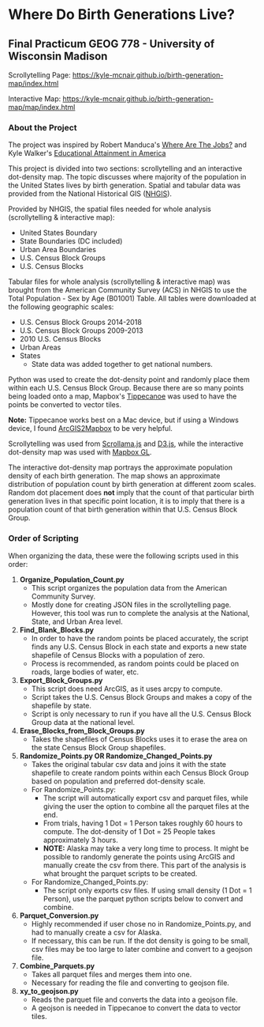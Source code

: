 # Where Do Birth Generations Live?

## Final Practicum GEOG 778 - University of Wisconsin Madison


Scrollytelling Page: https://kyle-mcnair.github.io/birth-generation-map/index.html

Interactive Map: https://kyle-mcnair.github.io/birth-generation-map/map/index.html

### About the Project
The project was inspired by Robert Manduca's [Where Are The Jobs?](http://www.robertmanduca.com/projects/jobs.html?utm_content=buffer903c7&utm_medium=social&utm_source=plus.google.com&utm_campaign=buffer) and Kyle Walker's [Educational Attainment in America](http://personal.tcu.edu/kylewalker/maps/education/#12/37.7536/-122.4473)

This project is divided into two sections: scrollytelling and an interactive dot-density map. The topic discusses where majority of the population in the United States lives by birth generation. Spatial and tabular data was provided from the National Historical GIS ([NHGIS](https://www.nhgis.org/)).

Provided by NHGIS, the spatial files needed for whole analysis (scrollytelling & interactive map):
  * United States Boundary
  * State Boundaries (DC included)
  * Urban Area Boundaries
  * U.S. Census Block Groups
  * U.S. Census Blocks

Tabular files for whole analysis (scrollytelling & interactive map) was brought from the American Community Survey (ACS) in NHGIS to use the Total Population - Sex by Age (B01001) Table. All tables were downloaded at the following geographic scales:
  * U.S. Census Block Groups 2014-2018
  * U.S. Census Block Groups 2009-2013
  * 2010 U.S. Census Blocks
  * Urban Areas
  * States
    * State data was added together to get national numbers.

Python was used to create the dot-density point and randomly place them within each U.S. Census Block Group. Because there are so many points being loaded onto a map, Mapbox's [Tippecanoe](https://github.com/mapbox/tippecanoe) was used to have the points be converted to vector tiles.

**Note:** Tippecanoe works best on a Mac device, but if using a Windows device, I found [ArcGIS2Mapbox](https://github.com/GISupportICRC/ArcGIS2Mapbox) to be very helpful.

Scrollytelling was used from [Scrollama.js](https://github.com/russellgoldenberg/scrollama) and [D3.js](https://d3js.org/), while the interactive dot-density map was used with [Mapbox GL](https://docs.mapbox.com/mapbox-gl-js/api/).

The interactive dot-density map portrays the approximate population density of each birth generation. The map shows an approximate distribution of population count by birth generation at different zoom scales. Random dot placement does **not** imply that the count of that particular birth generation lives in that specific point location, it is to imply that there is a population count of that birth generation within that U.S. Census Block Group.

### Order of Scripting
When organizing the data, these were the following scripts used in this order:
1. **Organize_Population_Count.py**
    * This script organizes the population data from the American Community Survey.
    * Mostly done for creating JSON files in the scrollytelling page. However, this tool was run to complete the analysis at the National, State, and Urban Area level.
2. **Find_Blank_Blocks.py**
    * In order to have the random points be placed accurately, the script finds any U.S. Census Block in each state and exports a new state shapefile of Census Blocks with a population of zero.
    * Process is recommended, as random points could be placed on roads, large bodies of water, etc.
3. **Export_Block_Groups.py**
    * This script does need ArcGIS, as it uses arcpy to compute.
    * Script takes the U.S. Census Block Groups and makes a copy of the shapefile by state.
    * Script is only necessary to run if you have all the U.S. Census Block Group data at the national level.
4. **Erase_Blocks_from_Block_Groups.py**
    * Takes the shapefiles of Census Blocks uses it to erase the area on the state Census Block Group shapefiles.
5. **Randomize_Points.py OR Randomize_Changed_Points.py**
    * Takes the original tabular csv data and joins it with the state shapefile to create random points within each Census Block Group based on population and preferred dot-density scale.
    * For Randomize_Points.py:
      * The script will automatically export csv and parquet files, while giving the user the option to combine all the parquet files at the end.
      * From trials, having 1 Dot = 1 Person takes roughly 60 hours to compute. The dot-density of 1 Dot = 25 People takes approximately 3 hours.
      * **NOTE:** Alaska may take a very long time to process. It might be possible to randomly generate the points using ArcGIS and manually create the csv from there. This part of the analysis is what brought the parquet scripts to be created.
    * For Randomize_Changed_Points.py:
      * The script only exports csv files. If using small density (1 Dot = 1 Person), use the parquet python scripts below to convert and combine.
6. **Parquet_Conversion.py**
    * Highly recommended if user chose no in Randomize_Points.py, and had to manually create a csv for Alaska.
    * If necessary, this can be run. If the dot density is going to be small, csv files may be too large to later combine and convert to a geojson file.
7. **Combine_Parquets.py**
    * Takes all parquet files and merges them into one.
    * Necessary for reading the file and converting to geojson file.
8. **xy_to_geojson.py**
    * Reads the parquet file and converts the data into a geojson file.
    * A geojson is needed in Tippecanoe to convert the data to vector tiles.
